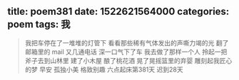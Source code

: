 title: poem381
date: 1522621564000
categories: poem
tags: 我
---
> 我把车停在了一堆堆的灯管下
看看那些稀有气体发出的声嘶力竭的光
翻了邮箱里的 mail 又几通电话
深一口气下了车
我去做了那样一个人
拎起一把斧子去到山林里
建了小木屋
酿了桃花酒
晃了晃摇篮里的弃婴
雕刻起我匠心的梦
早安
孤独小美
格致别趣
六点起床第381天 迟到28天